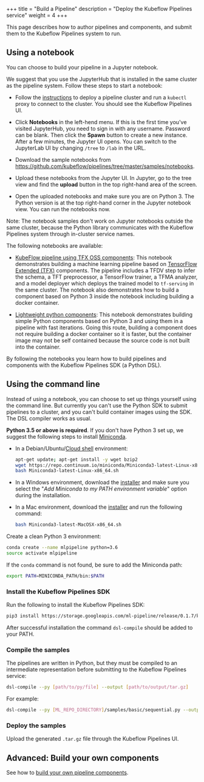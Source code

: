+++
title = "Build a Pipeline"
description = "Deploy the Kubeflow Pipelines service"
weight = 4
+++

This page describes how to author pipelines and components, and submit them to 
the Kubeflow Pipelines system to run.

## Using a notebook

You can choose to build your pipeline in a Jupyter notebook.

We suggest that you use the JupyterHub that is installed in the same cluster as 
the pipeline system. Follow these steps to start a notebook:

* Follow the [instructions](/docs/pipelines/deploy-pipelines-service) to 
  deploy a pipeline cluster and run a `kubectl` proxy to connect to the cluster. 
  You should see the Kubeflow Pipelines UI.

* Click **Notebooks** in the left-hend menu. If this is the first time you've 
  visited JupyterHub, you need to sign in with any username. Password can be 
  blank. Then click the **Spawn** button to create a new instance. After a few 
  minutes, the Jupyter UI opens. You can switch to the JupyterLab UI by changing 
  `/tree` to `/lab` in the URL. 

* Download the sample notebooks from 
  https://github.com/kubeflow/pipelines/tree/master/samples/notebooks. 
  
* Upload these notebooks from the Jupyter UI. In Jupyter, go to the tree view 
  and find the **upload** button in the top right-hand area of the screen.

* Open the uploaded notebooks and make sure you are on Python 3. The Python 
  version is at the top right-hand corner in the Jupyter notebook view. You can 
  run the notebooks now.

Note: The notebook samples don't work on Jupyter notebooks outside the same cluster, 
because the Python library communicates with the Kubeflow Pipelines system 
through in-cluster service names.

The following notebooks are available:

* [KubeFlow pipeline using TFX OSS components](https://github.com/kubeflow/pipelines/blob/master/samples/notebooks/KubeFlow%20Pipeline%20Using%20TFX%20OSS%20Components.ipynb): 
  This notebook demonstrates building a machine learning pipeline based on
  [TensorFlow Extended (TFX)](https://www.tensorflow.org/tfx/) components. 
  The pipeline includes a TFDV step to infer the schema, a TFT preprocessor, a 
  TensorFlow trainer, a TFMA analyzer, and a model deployer which deploys the 
  trained model to `tf-serving` in the same cluster. The notebook also 
  demonstrates how to build a component based on Python 3 inside the notebook 
  including building a docker container.

* [Lightweight python components](https://github.com/kubeflow/pipelines/blob/master/samples/notebooks/Lightweight%20Python%20components%20-%20basics.ipynb): 
  This notebook demonstrates building simple Python components based on Python 3
  and using  them in a pipeline with fast iterations. Going this route, building
  a component does not require building a docker container so it is faster, but 
  the container image may not be self contained because the source code is not 
  built into the container.

By following the notebooks you learn how to build pipelines and components with 
the Kubeflow Pipelines SDK (a Python DSL).

## Using the command line

Instead of using a notebook, you can choose to set up things yourself using the 
command line. But currently you can't use the Python SDK to submit 
pipelines to a cluster, and you can't build container images using the SDK.
The DSL compiler works as usual.

**Python 3.5 or above is required**. If you don't have Python 3 set up, we 
suggest the following steps to install 
[Miniconda](https://conda.io/miniconda.html).
 
* In a Debian/Ubuntu/[Cloud shell](https://console.cloud.google.com/cloudshell) 
  environment:   

    ```bash
    apt-get update; apt-get install -y wget bzip2
    wget https://repo.continuum.io/miniconda/Miniconda3-latest-Linux-x86_64.sh
    bash Miniconda3-latest-Linux-x86_64.sh
    ```

* In a Windows environment, download the 
  [installer](https://repo.continuum.io/miniconda/Miniconda3-latest-Windows-x86_64.exe) 
  and  make sure you select the "*Add Miniconda to my PATH environment variable*" 
  option during the installation.

* In a Mac environment, download the 
  [installer](https://repo.continuum.io/miniconda/Miniconda3-latest-MacOSX-x86_64.sh) 
  and run the following command:

    ```bash
    bash Miniconda3-latest-MacOSX-x86_64.sh
    ```

Create a clean Python 3 environment:
 
```bash
conda create --name mlpipeline python=3.6
source activate mlpipeline
```
 
If the `conda` command is not found, be sure to add the Miniconda path:
 
```bash
export PATH=MINICONDA_PATH/bin:$PATH
```
 
### Install the Kubeflow Pipelines SDK

Run the following to install the Kubeflow Pipelines SDK:

```bash
pip3 install https://storage.googleapis.com/ml-pipeline/release/0.1.7/kfp.tar.gz --upgrade
```

After successful installation the command `dsl-compile` should be added to your 
PATH.

### Compile the samples

The pipelines are written in Python, but they must be compiled to an 
intermediate representation before submitting to the Kubeflow Pipelines service:

```bash
dsl-compile --py [path/to/py/file] --output [path/to/output/tar.gz]
```

For example:

```bash
dsl-compile --py [ML_REPO_DIRECTORY]/samples/basic/sequential.py --output [ML_REPO_DIRECTORY]/samples/basic/sequential.tar.gz
```

### Deploy the samples

Upload the generated `.tar.gz` file through the Kubeflow Pipelines UI.

## Advanced: Build your own components

See how to 
[build your own pipeline components](/docs/pipelines/build-component).
